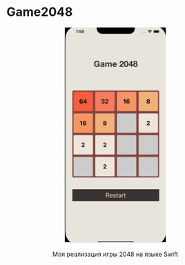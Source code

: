 # Game2048
<div style="text-align:center">
  <div>
    <img src="Res_photo.jpg" height="500" alt="Res Photo">
  </div>
  <div>
    <p>Моя реализация игры 2048 на языке Swift</p>
  </div>
</div>

